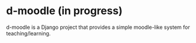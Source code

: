 # d-moodle (in progress)

d-moodle is a Django project that provides a simple moodle-like system for teaching/learning.

